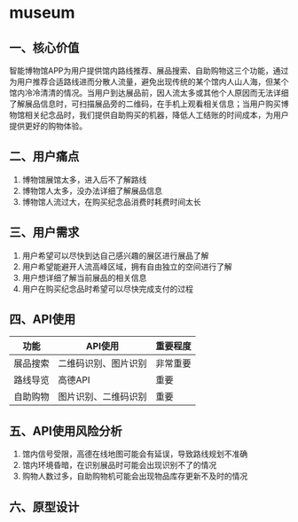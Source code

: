 # museum
## 一、核心价值
智能博物馆APP为用户提供馆内路线推荐、展品搜索、自助购物这三个功能，通过为用户推荐合适路线进而分散人流量，避免出现传统的某个馆内人山人海，但某个馆内冷冷清清的情况。当用户到达展品前，因人流太多或其他个人原因而无法详细了解展品信息时，可扫描展品旁的二维码，在手机上观看相关信息；当用户购买博物馆相关纪念品时，我们提供自助购买的机器，降低人工结账的时间成本，为用户提供更好的购物体验。
## 二、用户痛点
1. 博物馆展馆太多，进入后不了解路线
2. 博物馆人太多，没办法详细了解展品信息
3. 博物馆人流过大，在购买纪念品消费时耗费时间太长

## 三、用户需求
1. 用户希望可以尽快到达自己感兴趣的展区进行展品了解
2. 用户希望能避开人流高峰区域，拥有自由独立的空间进行了解
3. 用户想详细了解当前展品的相关信息
4. 用户在购买纪念品时希望可以尽快完成支付的过程

## 四、API使用

功能|API使用|重要程度|
---|---|---|
展品搜索|二维码识别、图片识别|非常重要
路线导览|高德API|重要
自助购物|图片识别、二维码识别|重要

## 五、API使用风险分析
1. 馆内信号受限，高德在线地图可能会有延误，导致路线规划不准确
2. 馆内环境昏暗，在识别展品时可能会出现识别不了的情况
3. 购物人数过多，自助购物机可能会出现物品库存更新不及时的情况
## 六、原型设计
